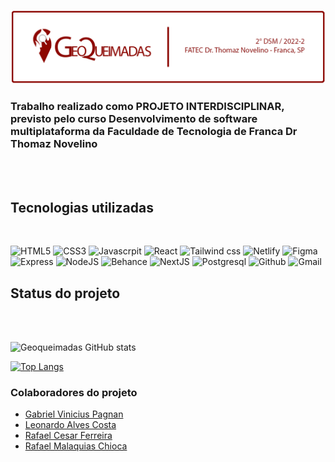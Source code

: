 ![BannerGeoQueimadas](https://raw.githubusercontent.com/Geoqueimadas/documentacao/main/bannerGeoQueimadas.png)

### Trabalho realizado como  PROJETO INTERDISCIPLINAR, previsto pelo curso Desenvolvimento de software multiplataforma da Faculdade de Tecnologia de Franca Dr Thomaz Novelino


<br/><br/>
## Tecnologias utilizadas
<br/>
<div style="gap: 10px">

  ![HTML5](https://img.shields.io/badge/HTML5-E34F26?style=for-the-badge&logo=html5&logoColor=white)
  ![CSS3](https://img.shields.io/badge/CSS3-1572B6?style=for-the-badge&logo=css3&logoColor=white)
  ![Javascrpit](https://img.shields.io/badge/JavaScript-F7DF1E?style=for-the-badge&logo=javascript&logoColor=black)
  ![React](https://img.shields.io/badge/React-20232A?style=for-the-badge&logo=react&logoColor=61DAFB)
  ![Tailwind css](https://img.shields.io/badge/Tailwind_CSS-38B2AC?style=for-the-badge&logo=tailwind-css&logoColor=white)
  ![Netlify](https://img.shields.io/badge/Netlify-00C7B7?style=for-the-badge&logo=netlify&logoColor=white)
  ![Figma](https://img.shields.io/badge/Figma-F24E1E?style=for-the-badge&logo=figma&logoColor=white)
  ![Express](	https://img.shields.io/badge/Express.js-404D59?style=for-the-badge)
  ![NodeJS](https://img.shields.io/badge/Node.js-43853D?style=for-the-badge&logo=node.js&logoColor=white)
  ![Behance](https://img.shields.io/badge/Behance-5551ff?style=for-the-badge&logo=behance&logoColor=white)
  ![NextJS](https://img.shields.io/badge/NextJs-F24E1E?style=for-the-badge&logo=nextjs&logoColor=white)
  ![Postgresql](https://img.shields.io/badge/PostgreSQL-316192?style=for-the-badge&logo=postgresql&logoColor=white)
  ![Github](https://img.shields.io/badge/GitHub-100000?style=for-the-badge&logo=github&logoColor=white)
  ![Gmail](https://img.shields.io/badge/Gmail-D14836?style=for-the-badge&logo=gmail&logoColor=white)
</div>


## Status do projeto
<br/><br/>

![Geoqueimadas GitHub stats](https://github-readme-stats.vercel.app/api?username=Geoqueimadas&show_icons=true&theme=dracula)

[![Top Langs](https://github-readme-stats.vercel.app/api/top-langs/?username=Geoqueimadas&layout=compact)](https://github.com/anuraghazra/github-readme-stats)


### Colaboradores do projeto

- [Gabriel Vinicius Pagnan](https://github.com/Gabriel-pagnan)
- [Leonardo Alves Costa](https://github.com/leonardoalvescosta)
- [Rafael Cesar Ferreira](https://github.com/rafaelcf00)
- [Rafael Malaquias Chioca](https://github.com/rafaelchioca)

<!--
**Geoqueimadas/Geoqueimadas** is a ✨ _special_ ✨ repository because its `README.md` (this file) appears on your GitHub profile.

Here are some ideas to get you started:


